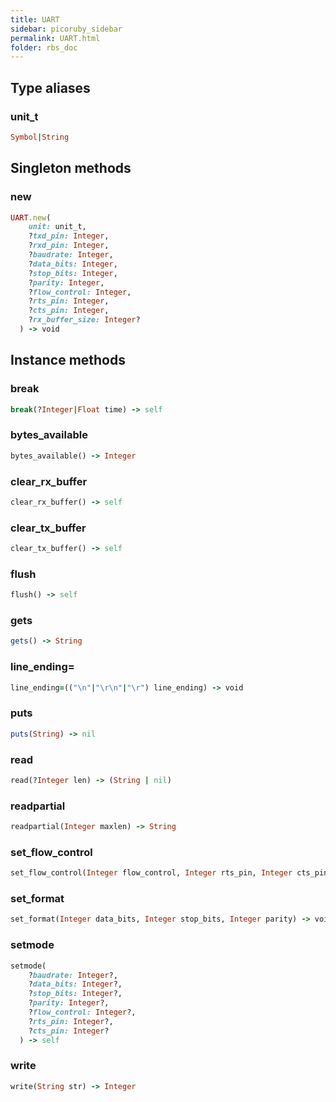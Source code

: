 ```yaml
---
title: UART
sidebar: picoruby_sidebar
permalink: UART.html
folder: rbs_doc
---
```

## Type aliases
### unit_t
```ruby
Symbol|String
```
## Singleton methods
### new

```ruby
UART.new(
    unit: unit_t,
    ?txd_pin: Integer,
    ?rxd_pin: Integer,
    ?baudrate: Integer,
    ?data_bits: Integer,
    ?stop_bits: Integer,
    ?parity: Integer,
    ?flow_control: Integer,
    ?rts_pin: Integer,
    ?cts_pin: Integer,
    ?rx_buffer_size: Integer?
  ) -> void
```
## Instance methods
### break

```ruby
break(?Integer|Float time) -> self
```
### bytes_available

```ruby
bytes_available() -> Integer
```
### clear_rx_buffer

```ruby
clear_rx_buffer() -> self
```
### clear_tx_buffer

```ruby
clear_tx_buffer() -> self
```
### flush

```ruby
flush() -> self
```
### gets

```ruby
gets() -> String
```
### line_ending=

```ruby
line_ending=(("\n"|"\r\n"|"\r") line_ending) -> void
```
### puts

```ruby
puts(String) -> nil
```
### read

```ruby
read(?Integer len) -> (String | nil)
```
### readpartial

```ruby
readpartial(Integer maxlen) -> String
```
### set_flow_control

```ruby
set_flow_control(Integer flow_control, Integer rts_pin, Integer cts_pin) -> void
```
### set_format

```ruby
set_format(Integer data_bits, Integer stop_bits, Integer parity) -> void
```
### setmode

```ruby
setmode(
    ?baudrate: Integer?,
    ?data_bits: Integer?,
    ?stop_bits: Integer?,
    ?parity: Integer?,
    ?flow_control: Integer?,
    ?rts_pin: Integer?,
    ?cts_pin: Integer?
  ) -> self
```
### write

```ruby
write(String str) -> Integer
```
